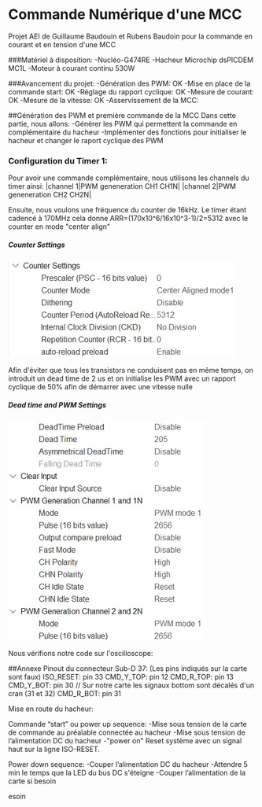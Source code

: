 # Commande Numérique d'une MCC
Projet AEI de Guillaume Baudouin et Rubens Baudoin pour la commande en courant et en tension d'une MCC

###Matériel à disposition:
-Nucléo-G474RE
-Hacheur Microchip dsPICDEM MC1L
-Moteur à courant continu 530W

###Avancement du projet:
-Génération des PWM: OK
-Mise en place de la commande start: OK
-Réglage du rapport cyclique: OK
-Mesure de courant: OK
-Mesure de la vitesse: OK
-Asservissement de la MCC:

##Génération des PWM et première commande de la MCC
Dans cette partie, nous allons:
-Générer les PWM qui permettent la commande en complémentaire du hacheur
-Implémenter des fonctions pour initialiser le hacheur et changer le raport cyclique des PWM

### Configuration du Timer 1:
Pour avoir une commande complémentaire, nous utilisons les channels du timer ainsi:
|channel 1|PWM geneneration CH1 CH1N|
|channel 2|PWM geneneration CH2 CH2N|

Ensuite, nous voulons une fréquence du counter de 16kHz. Le timer étant cadencé à 170MHz cela donne ARR=(170x10^6/16x10^3-1)/2=5312 avec le counter en mode "center align"

##### Counter Settings
![Counter setting](./Images/TIM1_Settings.jpg "Counter setting")

Afin d'éviter que tous les transistors ne conduisent pas en même temps, on introduit un dead time de 2 us et on initialise les PWM avec un rapport cyclique de 50% afin de démarrer avec une vitesse nulle
##### Dead time and PWM Settings
![Dead time and PWM Settings](./Images/TIM1_DT_PWM.jpg "Dead time and PWM Settings")

Nous vérifions notre code sur l'oscilloscope:


##Annexe
Pinout du connecteur Sub-D 37: (Les pins indiqués sur la carte sont faux)
ISO_RESET: pin 33
CMD_Y_TOP: pin 12
CMD_R_TOP: pin 13
CMD_Y_BOT: pin 30 // Sur notre carte les signaux bottom sont décalés d'un cran (31 et 32)
CMD_R_BOT: pin 31 

Mise en route du hacheur:

Commande “start” ou power up sequence:
-Mise sous tension de la carte de commande au préalable connectée au hacheur
-Mise sous tension de l’alimentation DC du hacheur
-"power on" Reset système avec un signal haut sur la ligne ISO-RESET. 

Power down sequence:
-Couper l’alimentation DC du hacheur
-Attendre 5 min le temps que la LED du bus DC s'éteigne
-Couper l’alimentation de la carte si besoin

esoin